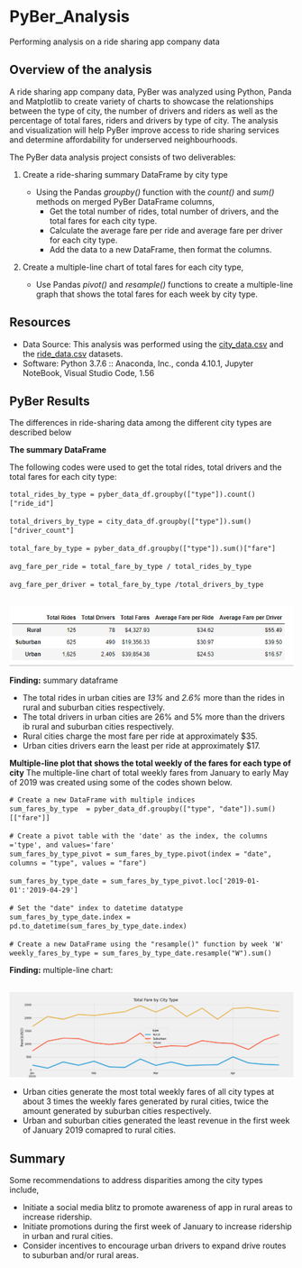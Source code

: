# PyBer_Analysis
Performing analysis on a ride sharing app company data

## Overview of the analysis
A ride sharing app company data, PyBer was analyzed using Python, Panda and Matplotlib to create variety of charts to showcase the relationships between the type of city, the number of drivers and riders as well as the percentage of total fares, riders and drivers by type of city. The analysis and visualization will help PyBer improve access to ride sharing services and determine affordability for underserved neighbourhoods.<br />

The PyBer data analysis project consists of two deliverables: <br />

1. Create a ride-sharing summary DataFrame by city type
    - Using the Pandas *groupby()* function with the *count()* and *sum()* methods on merged PyBer DataFrame columns,
        - Get the total number of rides, total number of drivers, and the total fares for each city type. 
        - Calculate the average fare per ride and average fare per driver for each city type. 
        - Add the data to a new DataFrame, then format the columns.
    
2. Create a multiple-line chart of total fares for each city type,
    - Use Pandas *pivot()* and *resample()* functions to create a multiple-line graph that shows the total fares for each week by city type.

## Resources
- Data Source: This analysis was performed using the [city_data.csv](https://github.com/aobasuyi/PyBer_Analysis/blob/main/Resources/city_data.csv) and the [ride_data.csv](https://github.com/aobasuyi/PyBer_Analysis/blob/main/Resources/ride_data.csv) datasets.
- Software: Python 3.7.6 :: Anaconda, Inc., conda 4.10.1, Jupyter NoteBook, Visual Studio Code, 1.56

## PyBer Results
The differences in ride-sharing data among the different city types are described below <br />

**The summary DataFrame** <br />

The following codes were used to get the total rides, total drivers and the total fares for each city type: <br />

```
total_rides_by_type = pyber_data_df.groupby(["type"]).count()["ride_id"]

total_drivers_by_type = city_data_df.groupby(["type"]).sum()["driver_count"]

total_fare_by_type = pyber_data_df.groupby(["type"]).sum()["fare"]

avg_fare_per_ride = total_fare_by_type / total_rides_by_type

avg_fare_per_driver = total_fare_by_type /total_drivers_by_type

```
<br /> ![Image](analysis/PyBer_summary_dataframe.png) <br />

**Finding:** summary dataframe <br />
 
- The total rides in urban cities are *13%* and *2.6%* more than the rides in rural and suburban cities respectively.
- The total drivers in urban cities are 26% and 5% more than the drivers ib rural and suburban cities respectively. 
- Rural cities charge the most fare per ride at approximately $35.
- Urban cities drivers earn the least per ride at approximately $17.

**Multiple-line plot that shows the total weekly of the fares for each type of city**
The multiple-line chart of total weekly fares from January to early May of 2019 was created using some of the codes shown below.

```
# Create a new DataFrame with multiple indices
sum_fares_by_type  = pyber_data_df.groupby(["type", "date"]).sum()[["fare"]]

# Create a pivot table with the 'date' as the index, the columns ='type', and values='fare'
sum_fares_by_type_pivot = sum_fares_by_type.pivot(index = "date", columns = "type", values = "fare") 

sum_fares_by_type_date = sum_fares_by_type_pivot.loc['2019-01-01':'2019-04-29']

# Set the "date" index to datetime datatype
sum_fares_by_type_date.index = pd.to_datetime(sum_fares_by_type_date.index)

# Create a new DataFrame using the "resample()" function by week 'W' 
weekly_fares_by_type = sum_fares_by_type_date.resample("W").sum()

```
**Finding:** multiple-line chart:  <br />

<br /> ![Image](analysis/PyBer_fare_summary.png) <br />

- Urban cities generate the most total weekly fares of all city types at about 3 times the weekly fares generated by rural cities, twice the amount generated by suburban cities respectively.
- Urban and suburban cities generated the least revenue in the first week of January 2019 comapred to rural cities.

## Summary

Some recommendations to address disparities among the city types include,
 - Initiate a social media blitz to promote awareness of app in rural areas to increase ridership.
 - Initiate promotions during the first week of January to increase ridership in urban and rural cities.
 - Consider incentives to encourage urban drivers to expand drive routes to suburban and/or rural areas.
